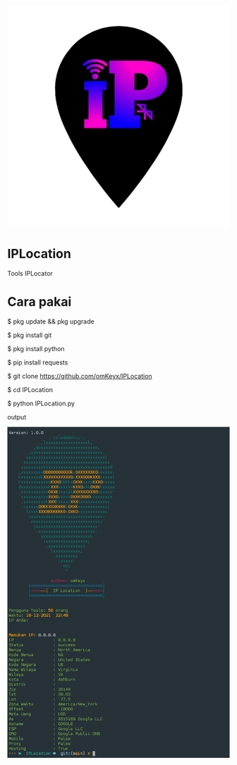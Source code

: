 <p align="center">
     <img src="logobg.png"> 
</p>

# IPLocation
Tools IPLocator
# Cara pakai
$ pkg update && pkg upgrade 

$ pkg install git
 
$ pkg install python

$ pip install requests

$ git clone https://github.com/omKeyx/IPLocation

$ cd IPLocation

$ python IPLocation.py

output
<p align="center">
    <img src="output.png"
</p>
